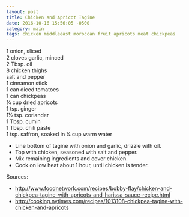 ```yaml
---
layout: post
title: Chicken and Apricot Tagine
date: 2016-10-16 15:56:05 -0500
category: main
tags: chicken middleeast moroccan fruit apricots meat chickpeas
---
```

1 onion, sliced  
2 cloves garlic, minced  
2 Tbsp. oil  
8 chicken thighs  
salt and pepper  
1 cinnamon stick  
1 can diced tomatoes  
1 can chickpeas  
¾ cup dried apricots  
1 tsp. ginger  
1½ tsp. coriander  
1 Tbsp. cumin  
1 Tbsp. chili paste  
1 tsp. saffron, soaked in ¼ cup warm water  

  * Line bottom of tagine with onion and garlic, drizzle with oil.
  * Top with chicken, seasoned with salt and pepper.
  * Mix remaining ingredients and cover chicken.
  * Cook on low heat about 1 hour, until chicken is tender.

Sources:  

  * http://www.foodnetwork.com/recipes/bobby-flay/chicken-and-chickpea-tagine-with-apricots-and-harissa-sauce-recipe.html
  * http://cooking.nytimes.com/recipes/1013108-chickpea-tagine-with-chicken-and-apricots

